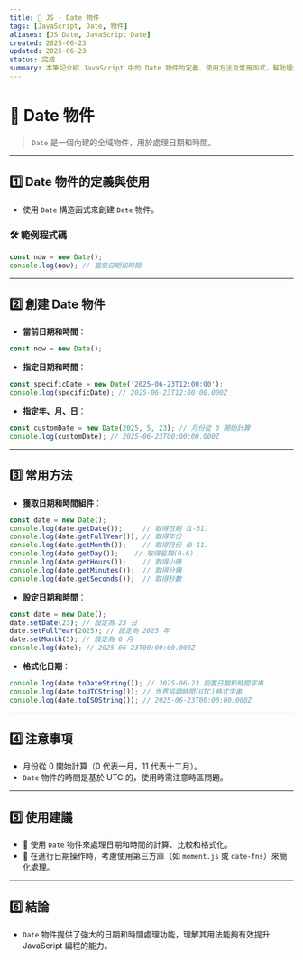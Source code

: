 ```yaml
---
title: 🔧 JS - Date 物件
tags: [JavaScript, Date, 物件]
aliases: [JS Date, JavaScript Date]
created: 2025-06-23
updated: 2025-06-23
status: 完成
summary: 本筆記介紹 JavaScript 中的 Date 物件的定義、使用方法及常用函式，幫助理解日期和時間的處理。
---
```


# 🔧 Date 物件

> `Date` 是一個內建的全域物件，用於處理日期和時間。

---
## 1️⃣ Date 物件的定義與使用

- 使用 `Date` 構造函式來創建 `Date` 物件。

### 🛠️ 範例程式碼

```javascript
const now = new Date();
console.log(now); // 當前日期和時間
```

---
## 2️⃣ 創建 Date 物件

- **當前日期和時間**：
```javascript
const now = new Date();
```

- **指定日期和時間**：
```javascript
const specificDate = new Date('2025-06-23T12:00:00');
console.log(specificDate); // 2025-06-23T12:00:00.000Z
```

- **指定年、月、日**：
```javascript
const customDate = new Date(2025, 5, 23); // 月份從 0 開始計算
console.log(customDate); // 2025-06-23T00:00:00.000Z
```

---
## 3️⃣ 常用方法

- **獲取日期和時間組件**：
```javascript
const date = new Date();
console.log(date.getDate());     // 取得日期（1-31）
console.log(date.getFullYear()); // 取得年份
console.log(date.getMonth());    // 取得月份（0-11）
console.log(date.getDay());    // 取得星期(0-6)
console.log(date.getHours());    // 取得小時
console.log(date.getMinutes());  // 取得分鐘
console.log(date.getSeconds());  // 取得秒數
```

- **設定日期和時間**：
```javascript
const date = new Date();
date.setDate(23); // 設定為 23 日
date.setFullYear(2025); // 設定為 2025 年
date.setMonth(5); // 設定為 6 月
console.log(date); // 2025-06-23T00:00:00.000Z
```

- **格式化日期**：
```javascript
console.log(date.toDateString()); // 2025-06-23 設置日期和時間字串
console.log(date.toUTCString()); // 世界協調時間(UTC)格式字串
console.log(date.toISOString()); // 2025-06-23T00:00:00.000Z
```

---
## 4️⃣ 注意事項

- 月份從 0 開始計算（0 代表一月，11 代表十二月）。
- `Date` 物件的時間是基於 UTC 的，使用時需注意時區問題。

---
## 5️⃣ 使用建議

- 🔹 使用 `Date` 物件來處理日期和時間的計算、比較和格式化。
- 🔹 在進行日期操作時，考慮使用第三方庫（如 `moment.js` 或 `date-fns`）來簡化處理。

---

## 6️⃣ 結論

- `Date` 物件提供了強大的日期和時間處理功能，理解其用法能夠有效提升 JavaScript 編程的能力。